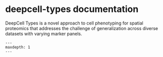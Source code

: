 deepcell-types documentation
============================

DeepCell Types is a novel approach to cell phenotyping for spatial proteomics
that addresses the challenge of generalization across diverse datasets with
varying marker panels.

```{toctree}
---
maxdepth: 1
---
```
